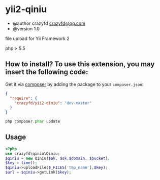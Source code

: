 yii2-qiniu
=================================
* @author crazyfd <crazyfd@qq.com>
* @version 1.0

file upload for Yii Framework 2

php > 5.5 

How to install?
To use this extension, you may insert the following code:
--------------------------------

Get it via [composer](http://getcomposer.org/) by adding the package to your `composer.json`:

```json
{
  "require": {
    "crazyfd/yii2-qiniu": "dev-master"
  }
}
```
```php
php composer.phar update
```

Usage
-----

```php
<?php 
use crazyfd\qiniu\Qiniu;
$qiniu = new Qiniu($ak, $sk,$domain, $bucket);
$key = time();
$qiniu->uploadFile($_FILES['tmp_name'],$key);
$url = $qiniu->getLink($key);
```
